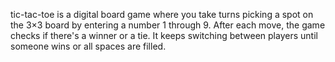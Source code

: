 tic-tac-toe is a digital board game where you take turns picking a spot on the 3×3 board by entering a number 1 through 9. After each move, the game checks if there's a winner or a tie. It keeps switching between players until someone wins or all spaces are filled.
